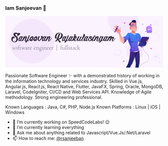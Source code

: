 ### Iam Sanjeevan 👋

<img src="https://raw.githubusercontent.com/rsanjeeban/rsanjeeban/master/.github/workflows/Github%20PSD.jpg" alt="banner that says Sanjeevan Rajakulasingam - software engineer, full stack alongside a cartoon illustration of Sanjeevan">

Passionate Software Engineer ✨ with a demonstrated history of working in the information technology and services industry. Skilled in Vue.js, Angular.js, React.js, React Native, Flutter, JavaFX, Spring, Oracle, MongoDB, Laravel, CodeIgniter, CI/CD and Web Services API. Knowledge of Agile methodology. Strong engineering professional.

Known Languages : Java, C#, PHP, Node.js
Known Platforms : Linux | iOS | Windows

- 🔭 I’m currently working on SpeedCodeLabs! :wink: 
- 🌱 I’m currently learning everything
- 💬 Ask me about anything related to Javascript/Vue.Js/.Net/Laravel
- 📫 How to reach me: [@rsanjeeban](https://www.linkedin.com/in/rsanjeevan)


<!-- 📕 Latest Blog Posts -->
<!-- BLOG-POST-LIST:START -->
<!-- BLOG-POST-LIST:END -->

